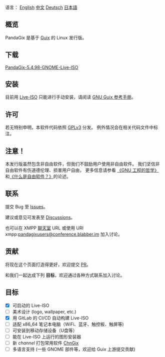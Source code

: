 语言：
[English](https://pandagix.github.io/index)
[中文](https://pandagix.github.io/index_zh)
[Deutsch](https://pandagix.github.io/index_de)
[日本語](https://pandagix.github.io/index_jp)

## 概览

PandaGix 是基于 [Guix](https://guix.gnu.org/zh-cn) 的 Linux 发行版。

## 下载

[PandaGix-5.4.98-GNOME-Live-ISO](https://git.nju.edu.cn/nju/pandagix-test/-/jobs/5933/artifacts/file/PandaGix-5.4.98z-c317k45x6kr02jdjjjvnz1fb5s5qlqr6-image.iso)

## 安装

目前用 [Live-ISO](https://git.nju.edu.cn/nju/pandagix-test/-/jobs/5933/artifacts/file/PandaGix-5.4.98z-c317k45x6kr02jdjjjvnz1fb5s5qlqr6-image.iso)
只能进行手动安装，请阅读 [GNU Guix 参考手册](https://guix.gnu.org/manual/zh-cn/html_node/index.html)。

## 许可

若无特别申明，本软件代码依照 [GPLv3](https://www.gnu.org/licenses/gpl-3.0.en.html) 分发。
例外情况会在相关代码文件中标注。

## 注意！

本发行版虽然包含非自由软件，但我们不鼓励用户使用非自由软件。
我们坚信非自由软件有伤道德伦理、损害用户自由，
更多信息请参看 [《GNU 工程的哲学》](https://www.gnu.org/philosophy/philosophy.zh-cn.html)
和[《什么是自由软件？》](https://www.gnu.org/philosophy/free-sw.zh-cn.html)的论述。



## 联系

提交 Bug 至 [Issues](https://github.com/PandaGix/pandagix.github.io/issues)。

建议或意见可发表至 [Discussions](https://github.com/PandaGix/pandagix.github.io/discussions)。

也可以在 XMPP [聊天室](https://blabber.im/en/j/pandagixusers@conference.blabber.im) URL 或使用 URI xmpp:pandagixusers@conference.blabber.im 加入讨论。

## 贡献

将现在这个页面打造得更好，欢迎提交 [PR](https://github.com/PandaGix/pandagix.github.io/pulls)。 

和我们一起达成下列 **目标**，欢迎通过各种方式联系加入讨论。

## 目标

- [x] 可启动的 Live-ISO
- [ ] 美术设计 (logo, wallpaper, etc.)
- [x] 用 GitLab 的 CI/CD 自动构建 Live-ISO 
- [ ] 适配 x86_64 笔记本电脑（WiFi、蓝牙、触控板、触屏等)
- [ ] 可安装到移动存储设备（U盘等）
- [ ] 能在 Live-ISO 上运行的图形安装器
- [ ] 新 _channel_ 打包常用软件 [ChnGix](https://git.nju.edu.cn/nju/chngix)
- [ ] 多语言支持 (一些 GNOME 部件等，欢迎给 Guix 上游提交贡献)
